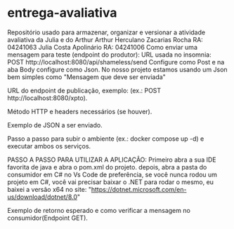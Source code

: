# entrega-avaliativa
Repositório usado para armazenar, organizar e versionar a atividade avaliativa da Julia e do Arthur
Arthur Herculano Zacarias Rocha RA: 04241063
Julia Costa Apolinário RA: 04241006
Como enviar uma mensagem para teste (endpoint do produtor):
URL usada no insomnia: POST http://localhost:8080/api/shameless/send
Configure como Post e na aba Body configure como Json. No nosso projeto estamos usando um Json bem simples
como "Mensagem que deve ser enviada"


URL do endpoint de publicação, exemplo: (ex.: POST http://localhost:8080/xpto).

Método HTTP e headers necessários (se houver).

Exemplo de JSON a ser enviado.

Passo a passo para subir o ambiente (ex.: docker compose up -d) e executar ambos os serviços.

PASSO A PASSO PARA UTILIZAR A APLICAÇÂO:
Primeiro abra a sua IDE favorita de java e abra o pom.xml do projeto.
depois, abra a pasta do consumidor em C# no Vs Code de preferência, se você nunca rodou um projeto em C#, você vai precisar baixar o .NET para rodar o mesmo, eu baixei a versão x64 no site: "https://dotnet.microsoft.com/en-us/download/dotnet/8.0"

Exemplo de retorno esperado e como verificar a mensagem no consumidor(Endpoint GET).